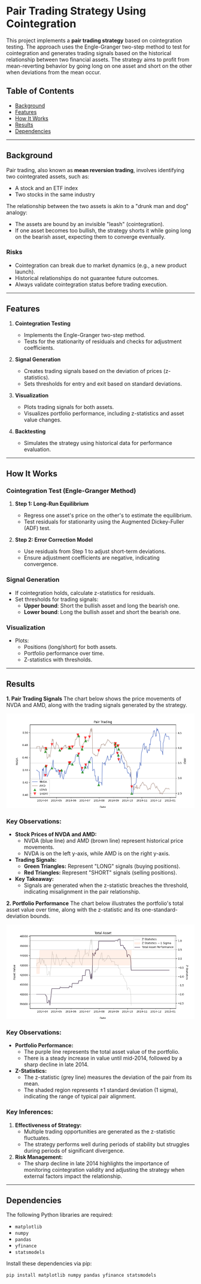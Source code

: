 # Pair Trading Strategy Using Cointegration

This project implements a **pair trading strategy** based on cointegration testing. The approach uses the Engle-Granger two-step method to test for cointegration and generates trading signals based on the historical relationship between two financial assets. The strategy aims to profit from mean-reverting behavior by going long on one asset and short on the other when deviations from the mean occur.

## Table of Contents
- [Background](#background)
- [Features](#features)
- [How It Works](#how-it-works)
- [Results](#results)
- [Dependencies](#dependencies)

---

## Background

Pair trading, also known as **mean reversion trading**, involves identifying two cointegrated assets, such as:
- A stock and an ETF index
- Two stocks in the same industry

The relationship between the two assets is akin to a "drunk man and dog" analogy:
- The assets are bound by an invisible "leash" (cointegration).
- If one asset becomes too bullish, the strategy shorts it while going long on the bearish asset, expecting them to converge eventually.

### Risks
- Cointegration can break due to market dynamics (e.g., a new product launch).
- Historical relationships do not guarantee future outcomes.
- Always validate cointegration status before trading execution.

---

## Features

1. **Cointegration Testing**
   - Implements the Engle-Granger two-step method.
   - Tests for the stationarity of residuals and checks for adjustment coefficients.

2. **Signal Generation**
   - Creates trading signals based on the deviation of prices (z-statistics).
   - Sets thresholds for entry and exit based on standard deviations.

3. **Visualization**
   - Plots trading signals for both assets.
   - Visualizes portfolio performance, including z-statistics and asset value changes.

4. **Backtesting**
   - Simulates the strategy using historical data for performance evaluation.

---

## How It Works

### Cointegration Test (Engle-Granger Method)
1. **Step 1: Long-Run Equilibrium**
   - Regress one asset's price on the other's to estimate the equilibrium.
   - Test residuals for stationarity using the Augmented Dickey-Fuller (ADF) test.

2. **Step 2: Error Correction Model**
   - Use residuals from Step 1 to adjust short-term deviations.
   - Ensure adjustment coefficients are negative, indicating convergence.

### Signal Generation
- If cointegration holds, calculate z-statistics for residuals.
- Set thresholds for trading signals:
  - **Upper bound**: Short the bullish asset and long the bearish one.
  - **Lower bound**: Long the bullish asset and short the bearish one.

### Visualization
- Plots:
  - Positions (long/short) for both assets.
  - Portfolio performance over time.
  - Z-statistics with thresholds.

---
## Results
**1. Pair Trading Signals**
The chart below shows the price movements of NVDA and AMD, along with the trading signals generated by the strategy.

![Pair Trading Chart](images/Figure_1.png)

### **Key Observations:**
- **Stock Prices of NVDA and AMD:**
  - NVDA (blue line) and AMD (brown line) represent historical price movements.
  - NVDA is on the left y-axis, while AMD is on the right y-axis.
- **Trading Signals:**
  - **Green Triangles:** Represent "LONG" signals (buying positions).
  - **Red Triangles:** Represent "SHORT" signals (selling positions).
- **Key Takeaway:**
  - Signals are generated when the z-statistic breaches the threshold, indicating misalignment in the pair relationship.


**2. Portfolio Performance**
The chart below illustrates the portfolio's total asset value over time, along with the z-statistic and its one-standard-deviation bounds.

![Portfolio Performance Chart](images/Figure_2.png)

### **Key Observations:**
- **Portfolio Performance:**
  - The purple line represents the total asset value of the portfolio.
  - There is a steady increase in value until mid-2014, followed by a sharp decline in late 2014.
- **Z-Statistics:**
  - The z-statistic (grey line) measures the deviation of the pair from its mean.
  - The shaded region represents ±1 standard deviation (1 sigma), indicating the range of typical pair alignment.

### **Key Inferences:**
1. **Effectiveness of Strategy:**
   - Multiple trading opportunities are generated as the z-statistic fluctuates.
   - The strategy performs well during periods of stability but struggles during periods of significant divergence.
2. **Risk Management:**
   - The sharp decline in late 2014 highlights the importance of monitoring cointegration validity and adjusting the strategy when external factors impact the relationship.

---

## Dependencies

The following Python libraries are required:
- `matplotlib`
- `numpy`
- `pandas`
- `yfinance`
- `statsmodels`

Install these dependencies via pip:

```bash
pip install matplotlib numpy pandas yfinance statsmodels
